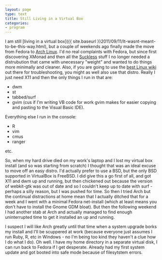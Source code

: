 ```yaml
---
layout: page
type: text
title: Still Living in a Virtual Box
categories: 
- program
---
```

I am still [living in a virtual box]({{ site.baseurl }}2011/09/11/It-wasnt-meant-to-be-this-way.html), but a couple of weekends ago finally made the move from Fedora to [Arch Linux](http://archlinux.org/). I'd no real complaints with Fedora, but since first discovering XMonad and then all the [Suckless](http://suckless.org/) stuff I no longer needed a distrubution that came with unecessary "weight" and wanted to do things more minimally and cleaner. Also, if you are going to use the [best Linux wiki](https://wiki.archlinux.org/) out there for troubleshooting, you might as well also use that distro. Really I just need X11 and then the only things I run in that are:

- dwm
- st
- tabbed/surf
- gvim (cus if I'm writing VB code for work gvim makes for easier copying and pasting to the Visual Basic IDE).

Everything else I run in the console:

- R
- vim
- cmus
- ranger

etc.

So, when my hard drive died on my work's laptop and I lost my virtual box install (and so was starting from scratch) I thought that was an ideal excuse to move off an easy distro. I'd actually prefer to use a BSD, but the only BSD supported in VirtualBox is FreeBSD. I did give this a go first of all, and got X11 and dwm up and running, but then chickened out because the version of webkit-gtk was out of date and so I couldn't keep up to date with surf - perhaps a silly reason, but I was pushed for time. So then I tried Arch but the continual distractions at home mean that I actually ditched that for a week and I went with a minimal Fedora net-install (which at least means you don't have to install the Gnome GDM bloat). But then the following weekend I had another stab at Arch and actually managed to find enough uninterrupted time to get it installed an up and running.

I suspect I will like Arch greatly until that time when a system upgrade borks my install and I'll be scuppered at work (because everyone just assumes I run Ruby, R, etc in Windows - no I'm being too kind they haven't a clue how I do what I do). Oh well. I have my home directory in a separate virtual disk, I can run back to Fedora if I get desperate. Already had my first system update and got booted into safe mode because of filesytstem errors. 
